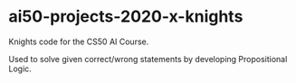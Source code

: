 # ai50-projects-2020-x-knights
Knights code for the CS50 AI Course.

Used to solve given correct/wrong statements by developing Propositional Logic.
